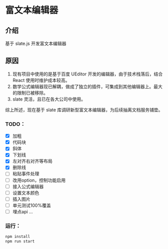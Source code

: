 # 富文本编辑器

## 介绍

基于 slate.js 开发富文本编辑器

## 原因

1. 现有项目中使用的是基于百度 UEditor 开发的编辑器，由于技术栈落后，结合 React 使用时维护成本较高。
2. 数学公式编辑器现已解耦，做成了独立的插件，可集成到其他编辑器上。最大的限制已被移除。
3. slate 灵活，且已在各大公司中使用。

综上所述，现在基于 slate 库调研新型富文本编辑器，为后续抽离文档服务铺垫。

### TODO：

- [x] 加粗
- [x] 代码块
- [x] 斜体
- [x] 下划线
- [x] 左对齐右对齐等布局
- [x] 删除线
- [ ] 粘贴事件处理
- [ ] 改用option，控制功能启用
- [ ] 接入公式编辑器
- [ ] 设置文本颜色
- [ ] 插入图片
- [ ] 单元测试100%覆盖
- [ ] 埋点api
      ...

### 运行：

```js
npm install
npm run start
```
